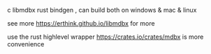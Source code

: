 c libmdbx rust bindgen , can build both on windows & mac & linux

see more https://erthink.github.io/libmdbx for more

use the rust highlevel wrapper https://crates.io/crates/mdbx is more convenience
